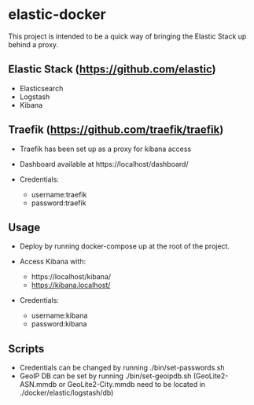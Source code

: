 # elastic-docker

This project is intended to be a quick way of bringing the Elastic Stack up behind a proxy.

## Elastic Stack (https://github.com/elastic)

   - Elasticsearch
   - Logstash
   - Kibana

## Traefik (https://github.com/traefik/traefik)

- Traefik has been set up as a proxy for kibana access
   
- Dashboard available at https://localhost/dashboard/

- Credentials:
   - username:traefik
   - password:traefik

## Usage

- Deploy by running docker-compose up at the root of the project.

- Access Kibana with: 
   - https://localhost/kibana/
   - https://kibana.localhost/

- Credentials:
   - username:kibana
   - password:kibana

## Scripts
- Credentials can be changed by running ./bin/set-passwords.sh
- GeoIP DB can be set by running ./bin/set-geoipdb.sh (GeoLite2-ASN.mmdb or GeoLite2-City.mmdb need to be located in ./docker/elastic/logstash/db)

